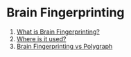 # Brain Fingerprinting 
1) [What is Brain Fingerprinting?]()
2) [Where is it used?]()
3) [Brain Fingerprinting vs Polygraph]()
